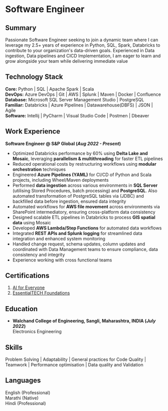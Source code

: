 # Software Engineer

## Summary
Passionate Software Engineer seeking to join a dynamic team where I can leverage my 2.5+ years of experience in Python, SQL, Spark, Databricks to contribute to your organization's data-driven goals. Experienced in Data ingestion, Data pipelines and CICD Implementation, I am eager to learn and grow alongside your team while delivering immediate value 

## Technology Stack
**Core:** Python | SQL | Apache Spark | Scala \
**DevOps:** Azure DevOps | Git | AWS | Splunk | Maven | Docker | Confluence \
**Database:** Microsoft SQL Server Management Studio | PostgreSQL \
**Familiar:** Databricks | Azure Pipelines | Datawarehouse(DBFS) | JSON | Agile \
**Software:** Intellij | PyCharm | Visual Studio Code | Postmen | Dbeaver 

## Work Experience

**Software Engineer @ S&P Global (_Aug 2022 - Present_)**
- Optimized Databricks performance by 60% using **Delta Lake and Mosaic**, leveraging **parallelism & multithreading** for faster ETL pipelines
- Reduced operational costs by restructuring workflows using **modular orchestration** techniques
- Engineered **Azure Pipelines (YAML)** for CI/CD of Python and Scala projects, including Wheel/Maven deployments
- Performed **data ingestion** across various environments in **SQL Server** (utilising Stored Procedures, batch processing) and **PostgreSQL**. Also automated transformation of PostgreSQL tables via (JDBC) and backfilled data before ingestion, ensured data integrity
- Automated workflows for **AWS file movement** across environments via SharePoint intermediatory, ensuring cross-platform data consistency
- Designed scalable ETL pipelines in Databricks to process **GIS spatial data** using Mosaic
- Developed **AWS Lambda/Step Functions** for automated data workflows
- Integrated **REST APIs and Splunk logging** for streamlined data integration and enhanced system monitoring
- Handled change request, schema updates, column updates and coordinated with Data Management teams to ensure compliance, data consistency and integrity
- Experience working with cross functional teams 

## Certifications
1. [AI for Everyone](https://badges.spglobal.com/170f4e8a-68f0-43c5-b864-5c86d0f5f69f#acc.iZFOme5j)
2. [EssentialTECH Foundations](https://badges.spglobal.com/131e1e56-e306-47f5-b4c9-184923baf2d9#acc.huYOqo02) 

## Education
- **Walchand College of Engineering, Sangli, Maharashtra, INDIA (_July 2022_)** \
  Electronics Engineering 

## Skills
Problem Solving | Adaptability | General practices for Code Quality | Teamwork | Performance optimisation | Data quality and Validation 

## Languages
English (Professional) \
Marathi (Native) \
Hindi (Professional) 